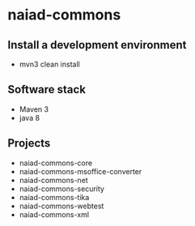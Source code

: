 # naiad-commons


## Install a development environment
- mvn3 clean install


## Software stack
- Maven 3
- java 8


## Projects
- naiad-commons-core
- naiad-commons-msoffice-converter
- naiad-commons-net
- naiad-commons-security
- naiad-commons-tika
- naiad-commons-webtest
- naiad-commons-xml
